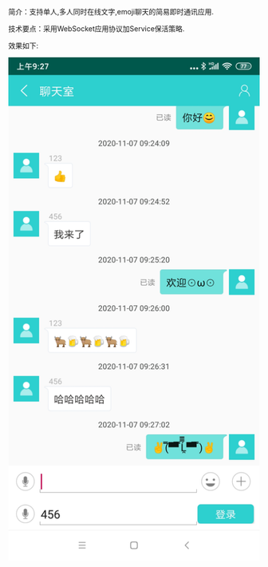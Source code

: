 简介：支持单人,多人同时在线文字,emoji聊天的简易即时通讯应用.

技术要点：采用WebSocket应用协议加Service保活策略.

效果如下:

![image](https://github.com/OMGyan/IMClient/blob/main/app/screenshot/Screenshot_2020-11-07-09-27-53-895_com.yx.imclien.jpg)
